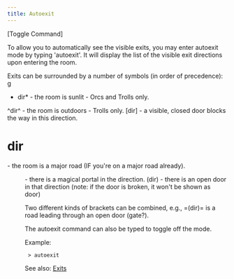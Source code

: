 ```yaml
---
title: Autoexit
---
```


\[Toggle Command\]

To allow you to automatically see the visible exits, you may enter
autoexit mode by typing 'autoexit'. It will display the list of the
visible exit directions upon entering the room.

Exits can be surrounded by a number of symbols (in order of precedence):
<nowiki>g

- dir\* - the room is sunlit - Orcs and Trolls only.

^dir^ - the room is outdoors - Trolls only. \[dir\] - a visible, closed
door blocks the way in this direction.

# dir

\- the room is a major road (IF you're on a major road already).

<dir>

\- there is a magical portal in the direction. (dir) - there is an open
door in that direction (note: if the door is broken, it won't be shown
as door)

</pre>

Two different kinds of brackets can be combined, e.g., =(dir)= is a road
leading through an open door (gate?).

The autoexit command can also be typed to toggle off the mode.

Example:

` > autoexit`

See also: [Exits](Exits "wikilink")